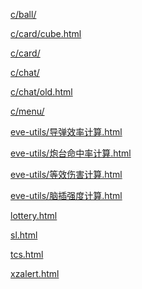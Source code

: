
<p><a href="c/ball/index.html">c/ball/</a><p>
<p><a href="c/card/cube.html">c/card/cube.html</a><p>
<p><a href="c/card/index.html">c/card/</a><p>
<p><a href="c/chat/index.html">c/chat/</a><p>
<p><a href="c/chat/old.html">c/chat/old.html</a><p>
<p><a href="c/menu/index.html">c/menu/</a><p>
<p><a href="eve-utils/导弹效率计算.html">eve-utils/导弹效率计算.html</a><p>
<p><a href="eve-utils/炮台命中率计算.html">eve-utils/炮台命中率计算.html</a><p>
<p><a href="eve-utils/等效伤害计算.html">eve-utils/等效伤害计算.html</a><p>
<p><a href="eve-utils/脑插强度计算.html">eve-utils/脑插强度计算.html</a><p>
<p><a href="lottery.html">lottery.html</a><p>
<p><a href="sl.html">sl.html</a><p>
<p><a href="tcs.html">tcs.html</a><p>
<p><a href="xzalert.html">xzalert.html</a><p>
